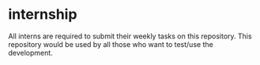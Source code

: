 internship
==========

All interns are required to submit their weekly tasks on this repository. This repository would be used by all those who want to test/use the development.
